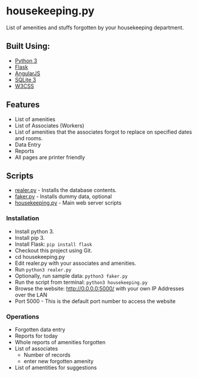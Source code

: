 # housekeeping.py
List of amenities and stuffs forgotten by your housekeeping department.

## Built Using:
 * [Python 3](https://www.python.org/downloads/)
 * [Flask](https://palletsprojects.com/p/flask/)
 * [AngularJS](https://angularjs.org/)
 * [SQLite 3](https://www.sqlite.org/)
 * [W3CSS](https://www.w3schools.com/w3css/)

## Features
 * List of amenities
 * List of Associates (Workers)
 * List of amenities that the associates forgot to replace on specified dates and rooms.
 * Data Entry
 * Reports
 * All pages are printer friendly

## Scripts
 * [realer.py](realer.py) - Installs the database contents.
 * [faker.py](faker.py) - Installs dummy data, optional
 * [housekeeping.py](housekeeping.py) - Main web server scripts

### Installation
 * Install python 3.
 * Install pip 3.
 * Install Flask: `pip install flask`
 * Checkout this project using Git.
 * cd housekeeping.py
 * Edit realer.py with your associates and amenities.
 * Run `python3 realer.py`
 * Optionally, run sample data: `python3 faker.py`
 * Run the script from terminal: `python3 housekeeping.py`
 * Browse the website: http://0.0.0.0:5000/ with your own IP Addresses over the LAN
 * Port 5000 - This is the default port number to access the website

### Operations
 * Forgotten data entry
 * Reports for today
 * Whole reports of amenities forgotten
 * List of associates
   - Number of records
   - enter new forgotten amenity
 * List of amentities for suggestions
